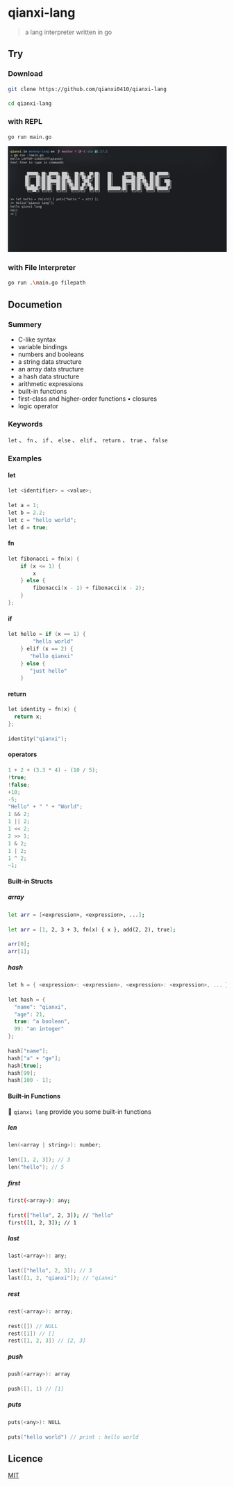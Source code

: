 # qianxi-lang

> a lang interpreter written in go

## Try

### Download

```bash
git clone https://github.com/qianxi0410/qianxi-lang

cd qianxi-lang
```

### with REPL

```bash
go run main.go
```

![repl.png](./img/repl.png)

### with File Interpreter

```bash
go run .\main.go filepath
```

## Documetion

### Summery

*   C-like syntax
*   variable bindings
*   numbers and booleans 
*   a string data structure
*   an array data structure
*   a hash data structure
*   arithmetic expressions
*   built-in functions
*   first-class and higher-order functions • closures
*   logic operator

### Keywords

`let` 、 `fn` 、 `if` 、 `else` 、 `elif` 、 `return` 、 `true` 、 `false`

### Examples

#### let

```c
let <identifier> = <value>;

let a = 1;
let b = 2.2;
let c = "hello world";
let d = true;
```

#### fn

```c
let fibonacci = fn(x) { 
    if (x <= 1) { 
        x
    } else { 
        fibonacci(x - 1) + fibonacci(x - 2);
    } 
};
```

#### if

```c
let hello = if (x == 1) {
        "hello world"
    } elif (x == 2) {
       "hello qianxi"
    } else {
       "just hello"
    }

```

#### return

```c
let identity = fn(x) {
  return x;
};

identity("qianxi");
```

#### operators

```c
1 + 2 + (3.3 * 4) - (10 / 5);
!true;
!false;
+10;
-5;
"Hello" + " " + "World";
1 && 2;
1 || 2;
1 << 2;
2 >> 1;
1 & 2;
1 | 2;
1 ^ 2;
~1;
```

#### Built-in Structs

##### array

```bash
let arr = [<expression>, <expression>, ...];

let arr = [1, 2, 3 + 3, fn(x) { x }, add(2, 2), true];

arr[0];
arr[1];
```

##### hash

```c
let h = { <expression>: <expression>, <expression>: <expression>, ... };

let hash = {
  "name": "qianxi",
  "age": 21,
  true: "a boolean",
  99: "an integer"
};

hash["name"];
hash["a" + "ge"];
hash[true];
hash[99];
hash[100 - 1];
```

#### Built-in Functions

🚀 `qianxi lang` provide you some built-in functions

##### len

```c
len(<array | string>): number;

len([1, 2, 3]); // 3
len("hello"); // 5
```

##### first

```bash
first(<array>): any;

first(["hello", 2, 3]); // "hello"
first([1, 2, 3]); // 1
```

##### last

```c
last(<array>): any;

last(["hello", 2, 3]); // 3
last([1, 2, "qianxi"]); // "qianxi"
```

##### rest

```c
rest(<array>): array;

rest([]) // NULL
rest([1]) // []
rest([1, 2, 3]) // [2, 3]
```

##### push

```c
push(<array>): array
    
push([], 1) // [1]
```

##### puts

```c
puts(<any>): NULL
    
puts("hello world") // print : hello world
```

## Licence

[MIT](./LICENSE)
